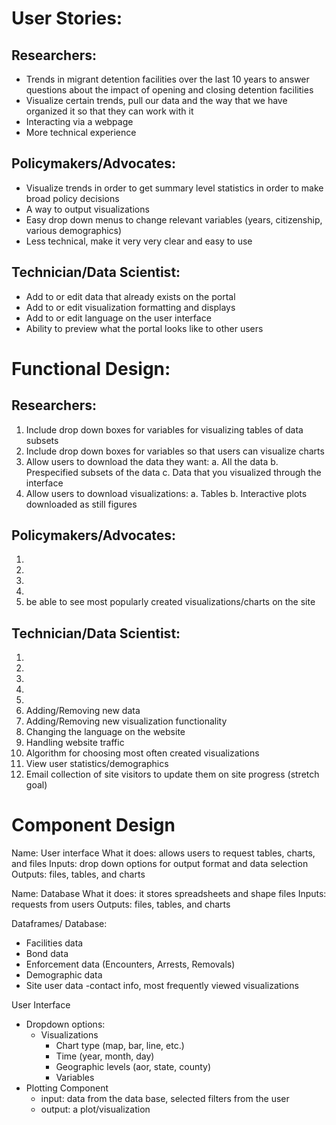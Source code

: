 # User Stories:

## Researchers:
- Trends in migrant detention facilities over the last 10 years to answer questions about the impact of opening and closing detention facilities
- Visualize certain trends, pull our data and the way that we have organized it so that they can work with it
- Interacting via a webpage 
- More technical experience

## Policymakers/Advocates:
- Visualize trends in order to get summary level statistics in order to make broad policy decisions
- A way to output visualizations
- Easy drop down menus to change relevant variables (years, citizenship, various demographics)
- Less technical, make it very very clear and easy to use


## Technician/Data Scientist:
- Add to or edit data that already exists on the portal
- Add to or edit visualization formatting and displays
- Add to or edit language on the user interface
- Ability to preview what the portal looks like to other users

# Functional Design: 

## Researchers:

1. Include drop down boxes for variables for visualizing tables of data subsets
2. Include drop down boxes for variables so that users can visualize charts
3. Allow users to download the data they want:
  a. All the data
  b. Prespecified subsets of the data
  c. Data that you visualized through the interface
4. Allow users to download visualizations:
  a. Tables
  b. Interactive plots downloaded as still figures

## Policymakers/Advocates:
1. 
2. 
3.
4. 
5. be able to see most popularly created visualizations/charts on the site 


## Technician/Data Scientist:
1.
2.
3.
4.
5. 
6. Adding/Removing new data
7. Adding/Removing new visualization functionality
8. Changing the language on the website
9. Handling website traffic
10. Algorithm for choosing most often created visualizations
11. View user statistics/demographics
12. Email collection of site visitors to update them on site progress (stretch goal)

# Component Design

Name: User interface
What it does: allows users to request tables, charts, and files
Inputs: drop down options for output format and data selection
Outputs: files, tables, and charts

Name: Database
What it does: it stores spreadsheets and shape files
Inputs: requests from users
Outputs: files, tables, and charts




Dataframes/ Database:
- Facilities data
- Bond data
- Enforcement data (Encounters, Arrests, Removals)
- Demographic data
- Site user data -contact info, most frequently viewed visualizations

User Interface
- Dropdown options: 
  - Visualizations
    - Chart type (map, bar, line, etc.)
    - Time (year, month, day)
    - Geographic levels (aor, state, county)
    - Variables
- Plotting Component
  - input: data from the data base, selected filters from the user
  - output: a plot/visualization




